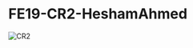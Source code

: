 # FE19-CR2-HeshamAhmed

![CR2](https://github.com/hesham0ahmed/FE19-CR2-HeshamAhmed/assets/133360711/2bd15d18-55ff-4299-8ea9-24bd2a2f03e2)
